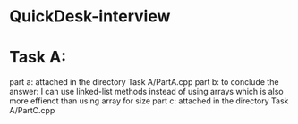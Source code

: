 # QuickDesk-interview

# Task A:
part a: attached in the directory Task A/PartA.cpp
part b: to conclude the answer: I can use linked-list methods instead of using arrays which is also more effienct than using array for size
part c: attached in the directory Task A/PartC.cpp
